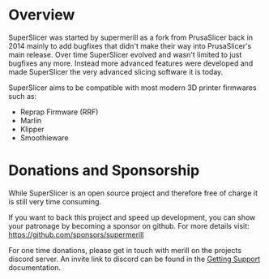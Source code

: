 # Overview

SuperSlicer was started by supermerill as a fork from PrusaSlicer back in 
2014 mainly to add bugfixes that didn't make their way into PrusaSlicer's
main release.
Over time SuperSlicer evolved and wasn't limited to just bugfixes any more.
Instead more advanced features were developed and made SuperSlicer the very
advanced slicing software it is today.

SuperSlicer aims to be compatible with most modern 3D printer firmwares such 
as:

* Reprap Firmware (RRF)
* Marlin
* Klipper
* Smoothieware

Donations and Sponsorship
=========================

While SuperSlicer is an open source project and therefore free of charge 
it is still very time consuming.

If you want to back this project and speed up development, you can show 
your patronage by becoming a sponsor on github.
For more details visit: https://github.com/sponsors/supermerill

For one time donations, please get in touch with merill on the projects 
discord server. An invite link to discord can be found in the 
[Getting Support](getting-support.md) documentation.